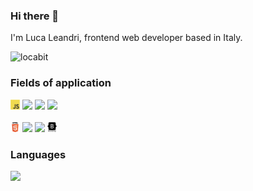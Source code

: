 ### Hi there 👋

I'm Luca Leandri, frontend web developer based in Italy.
<p align="left"> <img src="https://komarev.com/ghpvc/?username=locabit&label=Profile%20views&color=0e75b6&style=flat" alt="locabit" /> </p>

### Fields of application

<div>
<img width="3%" src="https://raw.githubusercontent.com/devicons/devicon/master/icons/javascript/javascript-original.svg">
<img width="3%" src="https://www.vectorlogo.zone/logos/typescriptlang/typescriptlang-icon.svg">
<img width="3%" src="https://www.vectorlogo.zone/logos/reactjs/reactjs-icon.svg">
<img width="3%" src="https://www.vectorlogo.zone/logos/git-scm/git-scm-icon.svg">
</div>
</br>
<div>
<img width="3%" src="https://raw.githubusercontent.com/devicons/devicon/master/icons/html5/html5-original-wordmark.svg">
<img width="3%" src="https://www.vectorlogo.zone/logos/w3_css/w3_css-official.svg">
<img width="3%" src="https://www.vectorlogo.zone/logos/tailwindcss/tailwindcss-icon.svg">
<img width="3%" src="https://raw.githubusercontent.com/devicons/devicon/master/icons/bootstrap/bootstrap-plain-wordmark.svg">
</div>

### Languages
<img src="https://github-readme-stats.vercel.app/api/top-langs?username=locabit"/>




<!--
**locabit/locabit** is a ✨ _special_ ✨ repository because its `README.md` (this file) appears on your GitHub profile.

Here are some ideas to get you started:

- 🔭 I’m currently working on ...
- 🌱 I’m currently learning ...
- 👯 I’m looking to collaborate on ...
- 🤔 I’m looking for help with ...
- 💬 Ask me about ...
- 📫 How to reach me: ...
- 😄 Pronouns: ...
- ⚡ Fun fact: ...
-->
